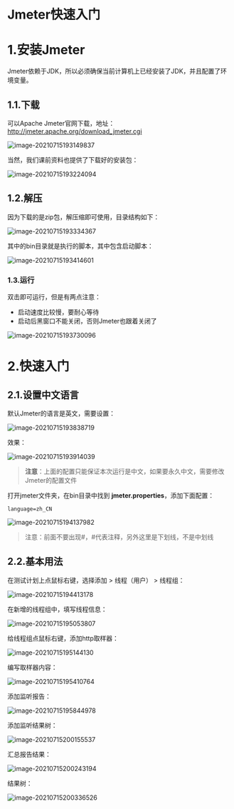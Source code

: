 # Jmeter快速入门

# 1.安装Jmeter

Jmeter依赖于JDK，所以必须确保当前计算机上已经安装了JDK，并且配置了环境变量。

## 1.1.下载

可以Apache Jmeter官网下载，地址：http://jmeter.apache.org/download_jmeter.cgi

![image-20210715193149837](assets/image-20210715193149837.png)



当然，我们课前资料也提供了下载好的安装包：

![image-20210715193224094](assets/image-20210715193224094.png)



## 1.2.解压

因为下载的是zip包，解压缩即可使用，目录结构如下：

![image-20210715193334367](assets/image-20210715193334367.png)

其中的bin目录就是执行的脚本，其中包含启动脚本：

![image-20210715193414601](assets/image-20210715193414601.png)

### 1.3.运行

双击即可运行，但是有两点注意：

- 启动速度比较慢，要耐心等待
- 启动后黑窗口不能关闭，否则Jmeter也跟着关闭了

![image-20210715193730096](assets/image-20210715193730096.png)



# 2.快速入门



## 2.1.设置中文语言

默认Jmeter的语言是英文，需要设置：

![image-20210715193838719](assets/image-20210715193838719.png)

效果：

![image-20210715193914039](assets/image-20210715193914039.png)



> **注意**：上面的配置只能保证本次运行是中文，如果要永久中文，需要修改Jmeter的配置文件



打开jmeter文件夹，在bin目录中找到 **jmeter.properties**，添加下面配置：

```properties
language=zh_CN
```

![image-20210715194137982](assets/image-20210715194137982.png)



> 注意：前面不要出现#，#代表注释，另外这里是下划线，不是中划线





## 2.2.基本用法

在测试计划上点鼠标右键，选择添加 > 线程（用户） > 线程组：

![image-20210715194413178](assets/image-20210715194413178.png)

在新增的线程组中，填写线程信息：

![image-20210715195053807](assets/image-20210715195053807.png)



给线程组点鼠标右键，添加http取样器：

![image-20210715195144130](assets/image-20210715195144130.png)



编写取样器内容：

![image-20210715195410764](assets/image-20210715195410764.png)



添加监听报告：

![image-20210715195844978](assets/image-20210715195844978.png)

添加监听结果树：

![image-20210715200155537](assets/image-20210715200155537.png)



汇总报告结果：

![image-20210715200243194](assets/image-20210715200243194.png)

结果树：

![image-20210715200336526](assets/image-20210715200336526.png)

